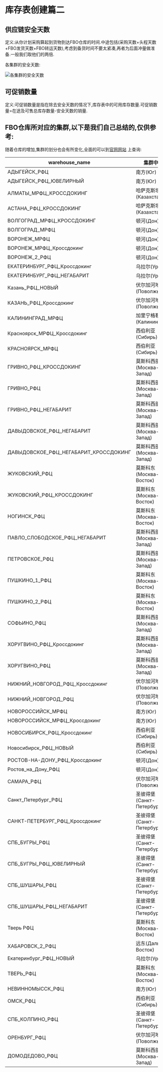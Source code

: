 # 库存表创建篇二
## 供应链安全天数
定义:从你计划采购算起到货物到达FBO仓库的时间.中途包括(采购天数+头程天数+FBO发货天数+FBO转运天数),考虑到备货时间不要太紧凑,再者为后面冲量做准备.一般我们取他们的两倍.

各集群的安全天数:

![各集群的安全天数](https://gitss.oss-cn-shenzhen.aliyuncs.com/md/1732002734914.png)

## 可促销数量
定义:可促销数量是指在除去安全天数的情况下,库存表中的可用库存数量.可促销数量=在途及可售总库存数量-安全天数的销量.


## FBO仓库所对应的集群,以下是我们自己总结的,仅供参考:
随着仓库的增加,集群的划分也会有所变化,全面的可以到[官网网站](https://seller-edu.ozon.ru/fbo/warehouses/adresa-skladov-fbo) 上查询:

| warehouse_name                            | 集群中文         |
|-------------------------------------------|----------------|
| АДЫГЕЙСК_РФЦ                              | 南方(Юг)        |
| АДЫГЕЙСК_РФЦ_ЮВЕЛИРНЫЙ                    | 南方(Юг)        |
| АЛМАТЫ_МРФЦ_КРОССДОКИНГ                   | 哈萨克斯坦(Казахстан) |
| АСТАНА_РФЦ_КРОССДОКИНГ                    | 哈萨克斯坦(Казахстан) |
| ВОЛГОГРАД_МРФЦ_КРОССДОКИНГ                | 顿河(Дон)        |
| ВОЛГОГРАД_МРФЦ                            | 顿河(Дон)        |
| ВОРОНЕЖ_МРФЦ                              | 顿河(Дон)        |
| ВОРОНЕЖ_МРФЦ_Кроссдокинг                  | 顿河(Дон)        |
| ВОРОНЕЖ_2_РФЦ                             | 顿河(Дон)        |
| ЕКАТЕРИНБУРГ_РФЦ_Кроссдокинг              | 乌拉尔(Урал)    |
| ЕКАТЕРИНБУРГ_РФЦ_НЕГАБАРИТ                | 乌拉尔(Урал)    |
| Казань_РФЦ_НОВЫЙ                         | 伏尔加河地区(Поволжье) |
| КАЗАНЬ_РФЦ_Кроссдокинг                    | 伏尔加河地区(Поволжье) |
| КАЛИНИНГРАД_МРФЦ                          | 加里宁格勒(Калининград) |
| Красноярск_МРФЦ_Кроссдокинг               | 西伯利亚(Сибирь) |
| КРАСНОЯРСК_МРФЦ                           | 西伯利亚(Сибирь) |
| ГРИВНО_РФЦ_КРОССДОКИНГ                    | 莫斯科西部(Москва-Запад) |
| ГРИВНО_РФЦ                                | 莫斯科西部(Москва-Запад) |
| ГРИВНО_РФЦ_НЕГАБАРИТ                      | 莫斯科西部(Москва-Запад) |
| ДАВЫДОВСКОЕ_РФЦ_НЕГАБАРИТ                 | 莫斯科西部(Москва-Запад) |
| ДАВЫДОВСКОЕ_РФЦ_НЕГАБАРИТ_КРОССДОКИНГ    | 莫斯科西部(Москва-Запад) |
| ЖУКОВСКИЙ_РФЦ                            | 莫斯科东(Москва-Восток) |
| ЖУКОВСКИЙ_РФЦ_КРОССДОКИНГ                 | 莫斯科东(Москва-Восток) |
| НОГИНСК_РФЦ                               | 莫斯科东(Москва-Восток) |
| ПАВЛО_СЛОБОДСКОЕ_РФЦ_НЕГАБАРИТ            | 莫斯科西部(Москва-Запад) |
| ПЕТРОВСКОЕ_РФЦ                            | 莫斯科西部(Москва-Запад) |
| ПУШКИНО_1_РФЦ                            | 莫斯科东(Москва-Восток) |
| ПУШКИНО_2_РФЦ                            | 莫斯科东(Москва-Восток) |
| СОФЬИНО_РФЦ                               | 莫斯科西部(Москва-Запад) |
| ХОРУГВИНО_РФЦ_Кроссдокинг                 | 莫斯科西部(Москва-Запад) |
| ХОРУГВИНО_РФЦ                             | 莫斯科西部(Москва-Запад) |
| НИЖНИЙ_НОВГОРОД_РФЦ_Кроссдокинг           | 伏尔加河地区(Поволжье) |
| НИЖНИЙ_НОВГОРОД_РФЦ                       | 伏尔加河地区(Поволжье) |
| НОВОРОССИЙСК_МРФЦ                         | 南方(Юг)        |
| НОВОРОССИЙСК_МРФЦ_Кроссдокинг             | 南方(Юг)        |
| НОВОСИБИРСК_РФЦ_Кроссдокинг               | 西伯利亚(Сибирь) |
| Новосибирск_РФЦ_НОВЫЙ                     | 西伯利亚(Сибирь) |
| РОСТОВ-НА-ДОНУ_РФЦ_Кроссдокинг            | 顿河(Дон)        |
| Ростов_на_Дону_РФЦ                        | 顿河(Дон)        |
| САМАРА_РФЦ                                | 伏尔加河地区(Поволжье) |
| Санкт_Петербург_РФЦ                       | 圣彼得堡(Санкт-Петербург) |
| САНКТ-ПЕТЕРБУРГ_РФЦ_Кроссдокинг           | 圣彼得堡(Санкт-Петербург) |
| СПБ_БУГРЫ_РФЦ                             | 圣彼得堡(Санкт-Петербург) |
| СПБ_БУГРЫ_РФЦ_ЮВЕЛИРНЫЙ                   | 圣彼得堡(Санкт-Петербург) |
| СПБ_ШУШАРЫ_РФЦ                            | 圣彼得堡(Санкт-Петербург) |
| СПБ_ШУШАРЫ_РФЦ_НЕГАБАРИТ                  | 圣彼得堡(Санкт-Петербург) |
| Тверь РФЦ                                  | 莫斯科东(Москва-Восток) |
| ХАБАРОВСК_2_РФЦ                           | 远东(Дальний Восток) |
| Екатеринбург_РФЦ_НОВЫЙ                    | 乌拉尔(Урал)    |
| ТВЕРЬ_РФЦ                                 | 莫斯科东(Москва-Восток) |
| НЕВИННОМЫССК_РФЦ                          | 南方(Юг)        |
| ОМСК_РФЦ                                  | 西伯利亚(Сибирь) |
| СПБ_КОЛПИНО_РФЦ                           | 圣彼得堡(Санкт-Петербург) |
| ОРЕНБУРГ_РФЦ                              | 伏尔加河地区(Поволжье) |
| ДОМОДЕДОВО_РФЦ                            | 莫斯科西部(Москва-Запад) |





